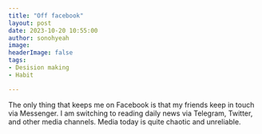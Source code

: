 ```yaml
---
title: "Off facebook"
layout: post
date: 2023-10-20 10:55:00
author: sonohyeah
image: 
headerImage: false
tags:
- Desision making
- Habit

---
```


The only thing that keeps me on Facebook is that my friends keep in touch via Messenger.
I am switching to reading daily news via Telegram, Twitter, and other media channels.
Media today is quite chaotic and unreliable.